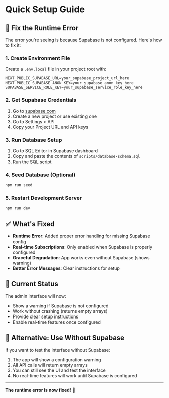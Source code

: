 # Quick Setup Guide

## 🚀 Fix the Runtime Error

The error you're seeing is because Supabase is not configured. Here's how to fix it:

### 1. Create Environment File

Create a `.env.local` file in your project root with:

```env
NEXT_PUBLIC_SUPABASE_URL=your_supabase_project_url_here
NEXT_PUBLIC_SUPABASE_ANON_KEY=your_supabase_anon_key_here
SUPABASE_SERVICE_ROLE_KEY=your_supabase_service_role_key_here
```

### 2. Get Supabase Credentials

1. Go to [supabase.com](https://supabase.com)
2. Create a new project or use existing one
3. Go to Settings > API
4. Copy your Project URL and API keys

### 3. Run Database Setup

1. Go to SQL Editor in Supabase dashboard
2. Copy and paste the contents of `scripts/database-schema.sql`
3. Run the SQL script

### 4. Seed Database (Optional)

```bash
npm run seed
```

### 5. Restart Development Server

```bash
npm run dev
```

## ✅ What's Fixed

- **Runtime Error**: Added proper error handling for missing Supabase config
- **Real-time Subscriptions**: Only enabled when Supabase is properly configured
- **Graceful Degradation**: App works even without Supabase (shows warning)
- **Better Error Messages**: Clear instructions for setup

## 🎯 Current Status

The admin interface will now:
- Show a warning if Supabase is not configured
- Work without crashing (returns empty arrays)
- Provide clear setup instructions
- Enable real-time features once configured

## 🔧 Alternative: Use Without Supabase

If you want to test the interface without Supabase:
1. The app will show a configuration warning
2. All API calls will return empty arrays
3. You can still see the UI and test the interface
4. No real-time features will work until Supabase is configured

---

**The runtime error is now fixed!** 🎉
